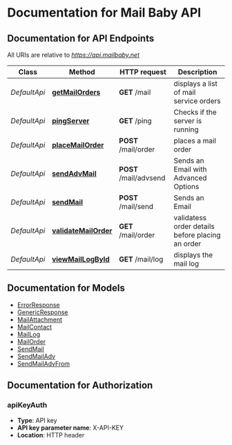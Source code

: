 # Documentation for Mail Baby API

<a name="documentation-for-api-endpoints"></a>
## Documentation for API Endpoints

All URIs are relative to *https://api.mailbaby.net*

Class | Method | HTTP request | Description
------------ | ------------- | ------------- | -------------
*DefaultApi* | [**getMailOrders**](Apis/DefaultApi.md#getmailorders) | **GET** /mail | displays a list of mail service orders
*DefaultApi* | [**pingServer**](Apis/DefaultApi.md#pingserver) | **GET** /ping | Checks if the server is running
*DefaultApi* | [**placeMailOrder**](Apis/DefaultApi.md#placemailorder) | **POST** /mail/order | places a mail order
*DefaultApi* | [**sendAdvMail**](Apis/DefaultApi.md#sendadvmail) | **POST** /mail/advsend | Sends an Email with Advanced Options
*DefaultApi* | [**sendMail**](Apis/DefaultApi.md#sendmail) | **POST** /mail/send | Sends an Email
*DefaultApi* | [**validateMailOrder**](Apis/DefaultApi.md#validatemailorder) | **GET** /mail/order | validatess order details before placing an order
*DefaultApi* | [**viewMailLogById**](Apis/DefaultApi.md#viewmaillogbyid) | **GET** /mail/log | displays the mail log


<a name="documentation-for-models"></a>
## Documentation for Models

 - [ErrorResponse](./Models/ErrorResponse.md)
 - [GenericResponse](./Models/GenericResponse.md)
 - [MailAttachment](./Models/MailAttachment.md)
 - [MailContact](./Models/MailContact.md)
 - [MailLog](./Models/MailLog.md)
 - [MailOrder](./Models/MailOrder.md)
 - [SendMail](./Models/SendMail.md)
 - [SendMailAdv](./Models/SendMailAdv.md)
 - [SendMailAdvFrom](./Models/SendMailAdvFrom.md)


<a name="documentation-for-authorization"></a>
## Documentation for Authorization

<a name="apiKeyAuth"></a>
### apiKeyAuth

- **Type**: API key
- **API key parameter name**: X-API-KEY
- **Location**: HTTP header

